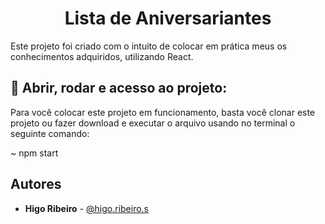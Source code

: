 <h1 align="center"> Lista de Aniversariantes </h1>

Este projeto foi criado com o intuito de colocar em prática meus
os conhecimentos adquiridos, utilizando React.


## 📁 Abrir, rodar e acesso ao projeto:

Para você colocar este projeto em funcionamento, basta você clonar este
projeto ou fazer download e executar o arquivo usando no terminal o seguinte comando:

~ npm start

## Autores

- **Higo Ribeiro** - [@higo.ribeiro.s](https://www.instagram.com/higo.ribeiro.s/)
